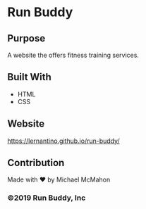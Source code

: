 # Run Buddy

## Purpose
A website the offers fitness training services.

## Built With
* HTML
* CSS

## Website
https://lernantino.github.io/run-buddy/

## Contribution 
Made with ❤️ by Michael McMahon

### ©️2019 Run Buddy, Inc 

